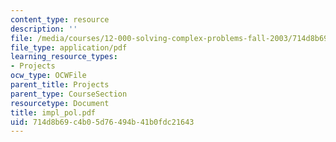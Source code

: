 ```yaml
---
content_type: resource
description: ''
file: /media/courses/12-000-solving-complex-problems-fall-2003/714d8b69c4b05d76494b41b0fdc21643_impl_pol.pdf
file_type: application/pdf
learning_resource_types:
- Projects
ocw_type: OCWFile
parent_title: Projects
parent_type: CourseSection
resourcetype: Document
title: impl_pol.pdf
uid: 714d8b69-c4b0-5d76-494b-41b0fdc21643
---
```

